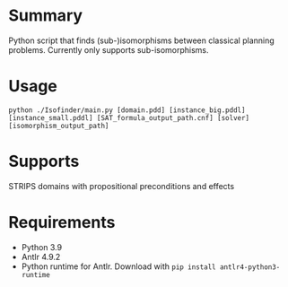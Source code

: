 # Summary
Python script that finds (sub-)isomorphisms between classical planning problems. Currently only supports sub-isomorphisms.

# Usage
`python ./Isofinder/main.py [domain.pdd] [instance_big.pddl] [instance_small.pddl] [SAT_formula_output_path.cnf] [solver] [isomorphism_output_path]`

# Supports
STRIPS domains with propositional preconditions and effects

# Requirements
- Python 3.9
- Antlr 4.9.2
- Python runtime for Antlr. Download with `pip install antlr4-python3-runtime`
